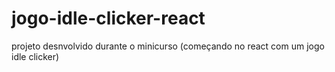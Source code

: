 # jogo-idle-clicker-react
projeto desnvolvido durante o minicurso (começando no react com um jogo idle clicker) 
